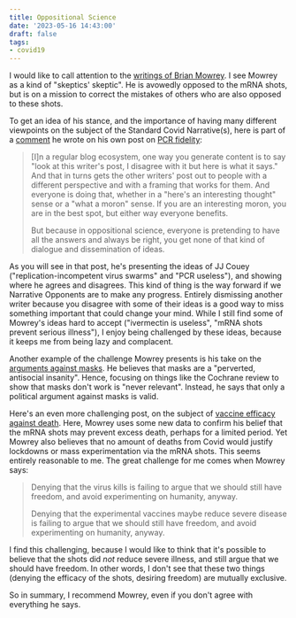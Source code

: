 ```yaml
---
title: Oppositional Science
date: '2023-05-16 14:43:00'
draft: false
tags:
- covid19
---
```


I would like to call attention to the
[writings of Brian Mowrey](https://unglossed.substack.com/).  I see
Mowrey as a kind of "skeptics' skeptic".  He is avowedly opposed
to the mRNA shots, but is on a mission to correct the mistakes
of others who are also opposed to these shots.

To get an idea of his stance, and the importance of having many
different viewpoints on the subject of the Standard Covid Narrative(s),
here is part of a [comment](https://unglossed.substack.com/p/on-pcr-fidelity/comment/12507653)
he wrote on his own post on [PCR fidelity](https://unglossed.substack.com/p/on-pcr-fidelity):

> [I]n a regular blog ecosystem, one way you generate content is to say "look at this writer's post, I disagree with it but here is what it says." And that in turns gets the other writers' post out to people with a different perspective and with a framing that works for them. And everyone is doing that, whether in a "here's an interesting thought" sense or a "what a moron" sense. If you are an interesting moron, you are in the best spot, but either way everyone benefits.
>
> But because in oppositional science, everyone is pretending to have all the answers and always be right, you get none of that kind of dialogue and dissemination of ideas.

As you will see in that post, he's presenting the ideas of JJ Couey
("replication-incompetent virus swarms" and "PCR useless"), and
showing where he agrees and disagrees.  This kind of thing is the way
forward if we Narrative Opponents are to make any progress.  Entirely
dismissing another writer because you disagree with some of their
ideas is a good way to miss something important that could change your
mind.  While I still find some of Mowrey's ideas hard to accept
("ivermectin is useless", "mRNA shots prevent serious illness"), I enjoy
being challenged by these ideas, because it keeps me from being lazy
and complacent.

Another example of the challenge Mowrey presents is his take
on the [arguments against masks](https://unglossed.substack.com/p/masks-dont-work-is-also-a-concession).
He believes that masks are a "perverted, antisocial insanity".  Hence,
focusing on things like the Cochrane review to show that masks don't work
is "never relevant".  Instead, he says that only a political argument
against masks is valid.

Here's an even more challenging post, on the subject of
[vaccine efficacy against death](https://unglossed.substack.com/p/the-lilest-pandemic-global-excess).
Here, Mowrey uses some new data to confirm his belief that the mRNA
shots may prevent excess death, perhaps for a limited period.  Yet
Mowrey also believes that no amount of deaths from Covid would justify
lockdowns or mass experimentation via the mRNA shots.  This seems entirely
reasonable to me.  The great challenge for me comes when Mowrey says:

> Denying that the virus kills is failing to argue that we should still have freedom, and avoid experimenting on humanity, anyway.
>
> Denying that the experimental vaccines maybe reduce severe disease is failing to argue that we should still have freedom, and avoid experimenting on humanity, anyway.

I find this challenging, because I would like to think that it's possible
to believe that the shots did *not* reduce severe illness, and
still argue that we should have freedom.  In other words,
I don't see that these two things (denying the efficacy of the shots,
desiring freedom) are mutually exclusive.

So in summary, I recommend Mowrey, even if you don't agree with
everything he says.
